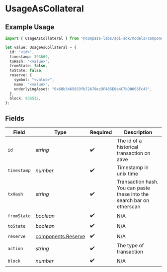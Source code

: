# UsageAsCollateral

## Example Usage

```typescript
import { UsageAsCollateral } from "@compass-labs/api-sdk/models/components";

let value: UsageAsCollateral = {
  id: "<id>",
  timestamp: 393669,
  txHash: "<value>",
  fromState: false,
  toState: false,
  reserve: {
    symbol: "<value>",
    name: "<value>",
    underlyingAsset: "0x68b3465833fb72A70ecDF485E0e4C7bD8665Fc45",
  },
  block: 936532,
};
```

## Fields

| Field                                                                  | Type                                                                   | Required                                                               | Description                                                            |
| ---------------------------------------------------------------------- | ---------------------------------------------------------------------- | ---------------------------------------------------------------------- | ---------------------------------------------------------------------- |
| `id`                                                                   | *string*                                                               | :heavy_check_mark:                                                     | The id of a historical transaction on aave                             |
| `timestamp`                                                            | *number*                                                               | :heavy_check_mark:                                                     | Timestamp in unix time                                                 |
| `txHash`                                                               | *string*                                                               | :heavy_check_mark:                                                     | Transaction hash. You can paste these into the search bar on etherscan |
| `fromState`                                                            | *boolean*                                                              | :heavy_check_mark:                                                     | N/A                                                                    |
| `toState`                                                              | *boolean*                                                              | :heavy_check_mark:                                                     | N/A                                                                    |
| `reserve`                                                              | [components.Reserve](../../models/components/reserve.md)               | :heavy_check_mark:                                                     | N/A                                                                    |
| `action`                                                               | *string*                                                               | :heavy_check_mark:                                                     | The type of transaction                                                |
| `block`                                                                | *number*                                                               | :heavy_check_mark:                                                     | N/A                                                                    |